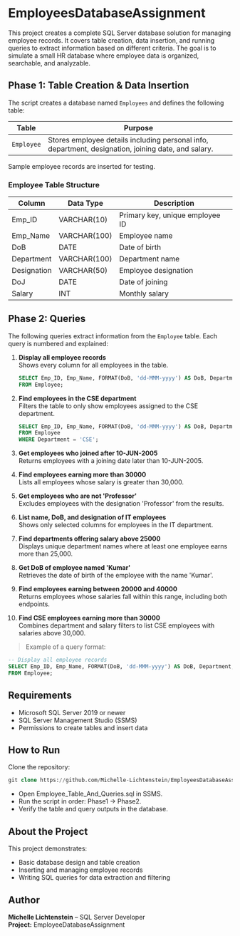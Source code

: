 # EmployeesDatabaseAssignment

This project creates a complete SQL Server database solution for managing employee records. It covers table creation, data insertion, and running queries to extract information based on different criteria. 
The goal is to simulate a small HR database where employee data is organized, searchable, and analyzable.


## Phase 1: Table Creation & Data Insertion

The script creates a database named `Employees` and defines the following table:

| Table      | Purpose                                                                                             |
|-----------|------------------------------------------------------------------------------------------------------|
| `Employee` | Stores employee details including personal info, department, designation, joining date, and salary. |

Sample employee records are inserted for testing.

### Employee Table Structure

| Column       | Data Type       | Description                      |
|-------------|------------------|----------------------------------|
| Emp_ID      | VARCHAR(10)      | Primary key, unique employee ID  |
| Emp_Name    | VARCHAR(100)     | Employee name                    |
| DoB         | DATE             | Date of birth                    |
| Department  | VARCHAR(100)     | Department name                  |
| Designation | VARCHAR(50)      | Employee designation             |
| DoJ         | DATE             | Date of joining                  |
| Salary      | INT              | Monthly salary                   |


## Phase 2: Queries

The following queries extract information from the `Employee` table. Each query is numbered and explained:

1. **Display all employee records**  
   Shows every column for all employees in the table.

   ```sql
   SELECT Emp_ID, Emp_Name, FORMAT(DoB, 'dd-MMM-yyyy') AS DoB, Department, Designation, FORMAT(DoJ, 'dd-MMM-yyyy') AS DoJ, Salary
   FROM Employee;
   ```

3. **Find employees in the CSE department**  
   Filters the table to only show employees assigned to the CSE department.

   ```sql
   SELECT Emp_ID, Emp_Name, FORMAT(DoB, 'dd-MMM-yyyy') AS DoB, Department, Designation, FORMAT(DoJ, 'dd-MMM-yyyy') AS DoJ, Salary
   FROM Employee
   WHERE Department = 'CSE';
   ```

5. **Get employees who joined after 10-JUN-2005**  
   Returns employees with a joining date later than 10-JUN-2005.

6. **Find employees earning more than 30000**  
   Lists all employees whose salary is greater than 30,000.

7. **Get employees who are not 'Professor'**  
   Excludes employees with the designation 'Professor' from the results.

8. **List name, DoB, and designation of IT employees**  
   Shows only selected columns for employees in the IT department.

9. **Find departments offering salary above 25000**  
   Displays unique department names where at least one employee earns more than 25,000.

10. **Get DoB of employee named 'Kumar'**  
   Retrieves the date of birth of the employee with the name 'Kumar'.

11. **Find employees earning between 20000 and 40000**  
   Returns employees whose salaries fall within this range, including both endpoints.

12. **Find CSE employees earning more than 30000**  
    Combines department and salary filters to list CSE employees with salaries above 30,000.

> Example of a query format:

```sql
-- Display all employee records
SELECT Emp_ID, Emp_Name, FORMAT(DoB, 'dd-MMM-yyyy') AS DoB, Department, Designation, FORMAT(DoJ, 'dd-MMM-yyyy') AS DoJ, Salary
FROM Employee;
```

## Requirements

- Microsoft SQL Server 2019 or newer
- SQL Server Management Studio (SSMS)
- Permissions to create tables and insert data


## How to Run

Clone the repository:
```sql
git clone https://github.com/Michelle-Lichtenstein/EmployeesDatabaseAssignment.git
```

- Open Employee_Table_And_Queries.sql in SSMS.
- Run the script in order: Phase1 → Phase2.
- Verify the table and query outputs in the database.


## About the Project

This project demonstrates:
- Basic database design and table creation
- Inserting and managing employee records
- Writing SQL queries for data extraction and filtering


## Author

**Michelle Lichtenstein** – SQL Server Developer  
**Project:** EmployeeDatabaseAssignment

